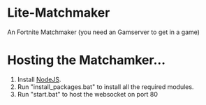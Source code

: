 # Lite-Matchmaker
An Fortnite Matchmaker
(you need an Gamserver to get in a game)

# Hosting the Matchamker...
1) Install [NodeJS](https://nodejs.org/en/).
2) Run "install_packages.bat" to install all the required modules.
3) Run "start.bat" to host the websocket on port 80
